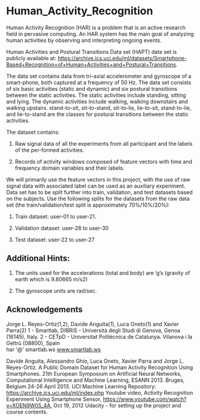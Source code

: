 # Human_Activity_Recognition
Human Activity Recognition (HAR) is a problem that is an active research field in pervasive computing. An HAR system has the main goal of analyzing human activities by observing and interpreting ongoing events.

Human Activities and Postural Transitions Data set (HAPT) data set is publicly available at: https://archive.ics.uci.edu/ml/datasets/Smartphone-Based+Recognition+of+Human+Activities+and+Postural+Transitions.

The data set contains data from tri-axial accelerometer and gyroscope of a smart-phone, both captured at a frequency of 50 Hz. The data set consists of six basic activities (static and dynamic) and six postural transitions between the static activities. The static activities include standing, sitting and lying. The dynamic activities include walking, walking downstairs and walking upstairs. stand-to-sit, sit-to-stand, sit-to-lie, lie-to-sit, stand-to-lie, and lie-to-stand are the classes for postural transitions between the static activities.

The dataset contains:
1. Raw signal data of all the experiments from all participant and the labels of the per-formed activities.

2. Records of activity windows composed of feature vectors with time and frequency domain variables and their labels.

We will primarily use the feature vectors in this project, with the use of raw signal data with associated label can be used as an auxiliary experiment. Data set has to
be split further into train, validation, and test datasets based on the subjects. Use the following splits for the datasets from the raw data set (the train/validation/test split is approximately 70%/10%/20%):
1. Train dataset: user-01 to user-21.

2. Validation dataset: user-28 to user-30

3. Test dataset: user-22 to user-27

## Additional Hints:
1. The units used for the accelerations (total and body) are ’g’s (gravity of earth which is 9.80665 m/s2)

2. The gyroscope units are rad/sec.


## Acknowledgements  
Jorge L. Reyes-Ortiz(1,2), Davide Anguita(1), Luca Oneto(1) and Xavier Parra(2) 
1 - Smartlab, DIBRIS - Università  degli Studi di Genova, Genoa (16145), Italy. 
2 - CETpD - Universitat Politècnica de Catalunya. Vilanova i la Geltrú (08800), Spain   
har '@' smartlab.ws 
www.smartlab.ws

Davide Anguita, Alessandro Ghio, Luca Oneto, Xavier Parra and Jorge L. Reyes-Ortiz. A Public Domain Dataset for Human Activity Recognition Using Smartphones. 21th European Symposium on Artificial Neural Networks, Computational Intelligence and Machine Learning, ESANN 2013. Bruges, Belgium 24-26 April 2013.
UCI Machine Learning Repository: https://archive.ics.uci.edu/ml/index.php
Youtube video, Activity Recognition Experiment Using Smartphone Sensor, https://www.youtube.com/watch?v=XOEN9W05_4A, Oct 19, 2012
Udacity - for setting up the project and course contents.
